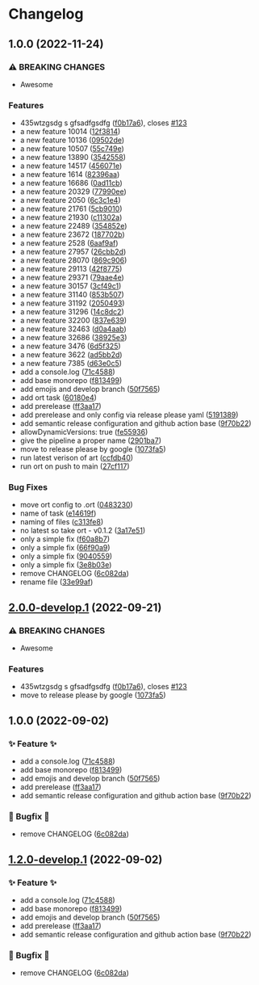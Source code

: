 # Changelog

## 1.0.0 (2022-11-24)


### ⚠ BREAKING CHANGES

* Awesome

### Features

* 435wtzgsdg s gfsadfgsdfg ([f0b17a6](https://github.com/BernhardRode/unicorn-release/commit/f0b17a6b0a33cc1b08f1e77188c140c73ff9923d)), closes [#123](https://github.com/BernhardRode/unicorn-release/issues/123)
* a new feature 10014 ([12f3814](https://github.com/BernhardRode/unicorn-release/commit/12f3814c7345ebe19cf76c4b7a05b7931bd62a24))
* a new feature 10136 ([09502de](https://github.com/BernhardRode/unicorn-release/commit/09502dec33d1fe51af01afd606c07d2a8c5e4dd3))
* a new feature 10507 ([55c749e](https://github.com/BernhardRode/unicorn-release/commit/55c749e61588049b82c22c2049ea3c5e56ddf012))
* a new feature 13890 ([3542558](https://github.com/BernhardRode/unicorn-release/commit/354255809416cc07d2f13904126d9c5763e730b3))
* a new feature 14517 ([456071e](https://github.com/BernhardRode/unicorn-release/commit/456071e3bae04ba89cf773e7b952995cd94542f2))
* a new feature 1614 ([82396aa](https://github.com/BernhardRode/unicorn-release/commit/82396aab8e87bc91977ce9825eb69980bede0248))
* a new feature 16686 ([0ad11cb](https://github.com/BernhardRode/unicorn-release/commit/0ad11cba50bccd28e78efa35e1961facefeae8a2))
* a new feature 20329 ([77990ee](https://github.com/BernhardRode/unicorn-release/commit/77990eef9218a10ca89f525006cf9de0d34fa976))
* a new feature 2050 ([6c3c1e4](https://github.com/BernhardRode/unicorn-release/commit/6c3c1e4552d6597f99408a7414b29370245ceaa7))
* a new feature 21761 ([5cb9010](https://github.com/BernhardRode/unicorn-release/commit/5cb901074a94df4ecbda7ca2a1eea83977ae3daf))
* a new feature 21930 ([c11302a](https://github.com/BernhardRode/unicorn-release/commit/c11302a94a81965dd340fa41ad10e55e11141e61))
* a new feature 22489 ([354852e](https://github.com/BernhardRode/unicorn-release/commit/354852efadaa3bca71c8c4468a65e130c435e9df))
* a new feature 23672 ([187702b](https://github.com/BernhardRode/unicorn-release/commit/187702b2f16fa7402c7f0e7e20920441acdc8817))
* a new feature 2528 ([6aaf9af](https://github.com/BernhardRode/unicorn-release/commit/6aaf9af539fc82a99036c2fe75de68bed42fe944))
* a new feature 27957 ([26cbb2d](https://github.com/BernhardRode/unicorn-release/commit/26cbb2d8953ac3203bd8c7f4610c03ac2fb985b0))
* a new feature 28070 ([869c906](https://github.com/BernhardRode/unicorn-release/commit/869c90643893d7b0a749b9c5696de37c5cf6261c))
* a new feature 29113 ([42f8775](https://github.com/BernhardRode/unicorn-release/commit/42f877593d8f001b3c9689dafab8ab88890bbb51))
* a new feature 29371 ([79aae4e](https://github.com/BernhardRode/unicorn-release/commit/79aae4e3f2fd014cdfe50fc687d83debe1c2b243))
* a new feature 30157 ([3cf49c1](https://github.com/BernhardRode/unicorn-release/commit/3cf49c14d6ed3b5d173918dea3c44360c0ec02e2))
* a new feature 31140 ([853b507](https://github.com/BernhardRode/unicorn-release/commit/853b507f1d981ff8adc7a0b3b6650cc18dfe2a1a))
* a new feature 31192 ([2050493](https://github.com/BernhardRode/unicorn-release/commit/20504936c6a85035e069582baf4ebda49894fcb4))
* a new feature 31296 ([14c8dc2](https://github.com/BernhardRode/unicorn-release/commit/14c8dc2ebc20dde9a0488df2e057b6c7fe7569c1))
* a new feature 32200 ([837e639](https://github.com/BernhardRode/unicorn-release/commit/837e639831ad7e74b724ac8abf47a2196bdb5d3a))
* a new feature 32463 ([d0a4aab](https://github.com/BernhardRode/unicorn-release/commit/d0a4aab3114e888e686a091e534cea87af6b91f5))
* a new feature 32686 ([38925e3](https://github.com/BernhardRode/unicorn-release/commit/38925e347200124b48bfc82ea9b0a42b6d3ec36e))
* a new feature 3476 ([6d5f325](https://github.com/BernhardRode/unicorn-release/commit/6d5f325926a655c8e1de036d584feec0bed432de))
* a new feature 3622 ([ad5bb2d](https://github.com/BernhardRode/unicorn-release/commit/ad5bb2dae1362464b76a567bcc9e60528f4acbe9))
* a new feature 7385 ([d63e0c5](https://github.com/BernhardRode/unicorn-release/commit/d63e0c58e515350deec2217c77b2bb8007e9fcb6))
* add a console.log ([71c4588](https://github.com/BernhardRode/unicorn-release/commit/71c45889d5d0ba2d4a8d84d22fdcac6bb5773c84))
* add base monorepo ([f813499](https://github.com/BernhardRode/unicorn-release/commit/f813499e0f4af6ea4e5dd82740a3bae1c4803243))
* add emojis and develop branch ([50f7565](https://github.com/BernhardRode/unicorn-release/commit/50f75658ce3805415c92ebbe59870f12daaf299e))
* add ort task ([60180e4](https://github.com/BernhardRode/unicorn-release/commit/60180e4bcb52441da4b5ece591ea6c49ad924adf))
* add prerelease ([ff3aa17](https://github.com/BernhardRode/unicorn-release/commit/ff3aa1704489b7cc85d0ac2ba0f093ae3995b671))
* add prerelease and only config via release please yaml ([5191389](https://github.com/BernhardRode/unicorn-release/commit/5191389693c6c96e14cbd14debbbbec64e815c6a))
* add semantic release configuration and github action base ([9f70b22](https://github.com/BernhardRode/unicorn-release/commit/9f70b22434e45c156cc9a7b4d84ef0a2539447b9))
* allowDynamicVersions: true ([fe55936](https://github.com/BernhardRode/unicorn-release/commit/fe559365a0c96afb98e5aa5f6292b0ddf12dc4e1))
* give the pipeline a proper name ([2901ba7](https://github.com/BernhardRode/unicorn-release/commit/2901ba77ec82abe099b6b3c6658b2b021e7ddafc))
* move to release please by google ([1073fa5](https://github.com/BernhardRode/unicorn-release/commit/1073fa5e8ffab48041172abe5fb8377104d153d8))
* run latest verison of art ([ccfdb40](https://github.com/BernhardRode/unicorn-release/commit/ccfdb40f1cdc7689f9ce768935b5118eb6178837))
* run ort on push to main ([27cf117](https://github.com/BernhardRode/unicorn-release/commit/27cf117663d28232f78232823194984c698a741b))


### Bug Fixes

* move ort config to .ort ([0483230](https://github.com/BernhardRode/unicorn-release/commit/0483230a42662d2687586b491110c68d862e0bb7))
* name of task ([e14619f](https://github.com/BernhardRode/unicorn-release/commit/e14619f3f3d3e8197c26ec8ce981aca954cdf848))
* naming of files ([c313fe8](https://github.com/BernhardRode/unicorn-release/commit/c313fe845257202253b324c3da92dde25f520a24))
* no latest so take ort - v0.1.2 ([3a17e51](https://github.com/BernhardRode/unicorn-release/commit/3a17e516d6bafcca09c574a7f968a7b7571b30d3))
* only a simple fix ([f60a8b7](https://github.com/BernhardRode/unicorn-release/commit/f60a8b757e365b0ed5bbc688ed585528cf040b10))
* only a simple fix ([66f90a9](https://github.com/BernhardRode/unicorn-release/commit/66f90a945cd68eba2240ab75f4b19474f41a2932))
* only a simple fix ([9040559](https://github.com/BernhardRode/unicorn-release/commit/9040559131f3ccdd3450ef08317bb3de57fd0e63))
* only a simple fix ([3e8b03e](https://github.com/BernhardRode/unicorn-release/commit/3e8b03eb58784009dc006f3061520edbdcb0ce84))
* remove CHANGELOG ([6c082da](https://github.com/BernhardRode/unicorn-release/commit/6c082dac002d9a36165e577d00f04c79018cc4d2))
* rename file ([33e99af](https://github.com/BernhardRode/unicorn-release/commit/33e99afd321aead0bab1fdc12325f2e7770bebe7))

## [2.0.0-develop.1](https://github.com/BernhardRode/unicorn-release/compare/v1.0.0-develop.1...v2.0.0-develop.1) (2022-09-21)


### ⚠ BREAKING CHANGES

* Awesome

### Features

* 435wtzgsdg s gfsadfgsdfg ([f0b17a6](https://github.com/BernhardRode/unicorn-release/commit/f0b17a6b0a33cc1b08f1e77188c140c73ff9923d)), closes [#123](https://github.com/BernhardRode/unicorn-release/issues/123)
* move to release please by google ([1073fa5](https://github.com/BernhardRode/unicorn-release/commit/1073fa5e8ffab48041172abe5fb8377104d153d8))

## 1.0.0 (2022-09-02)


### ✨ Feature ✨

* add a console.log ([71c4588](https://github.com/BernhardRode/unicorn-release/commit/71c45889d5d0ba2d4a8d84d22fdcac6bb5773c84))
* add base monorepo ([f813499](https://github.com/BernhardRode/unicorn-release/commit/f813499e0f4af6ea4e5dd82740a3bae1c4803243))
* add emojis and develop branch ([50f7565](https://github.com/BernhardRode/unicorn-release/commit/50f75658ce3805415c92ebbe59870f12daaf299e))
* add prerelease ([ff3aa17](https://github.com/BernhardRode/unicorn-release/commit/ff3aa1704489b7cc85d0ac2ba0f093ae3995b671))
* add semantic release configuration and github action base ([9f70b22](https://github.com/BernhardRode/unicorn-release/commit/9f70b22434e45c156cc9a7b4d84ef0a2539447b9))


### 🐛 Bugfix 🐛

* remove CHANGELOG ([6c082da](https://github.com/BernhardRode/unicorn-release/commit/6c082dac002d9a36165e577d00f04c79018cc4d2))

## [1.2.0-develop.1](https://github.com/BernhardRode/unicorn-release/compare/v1.1.0...v1.2.0-develop.1) (2022-09-02)

### ✨ Feature ✨

- add a console.log ([71c4588](https://github.com/BernhardRode/unicorn-release/commit/71c45889d5d0ba2d4a8d84d22fdcac6bb5773c84))
- add base monorepo ([f813499](https://github.com/BernhardRode/unicorn-release/commit/f813499e0f4af6ea4e5dd82740a3bae1c4803243))
- add emojis and develop branch ([50f7565](https://github.com/BernhardRode/unicorn-release/commit/50f75658ce3805415c92ebbe59870f12daaf299e))
- add prerelease ([ff3aa17](https://github.com/BernhardRode/unicorn-release/commit/ff3aa1704489b7cc85d0ac2ba0f093ae3995b671))
- add semantic release configuration and github action base ([9f70b22](https://github.com/BernhardRode/unicorn-release/commit/9f70b22434e45c156cc9a7b4d84ef0a2539447b9))

### 🐛 Bugfix 🐛

- remove CHANGELOG ([6c082da](https://github.com/BernhardRode/unicorn-release/commit/6c082dac002d9a36165e577d00f04c79018cc4d2))
